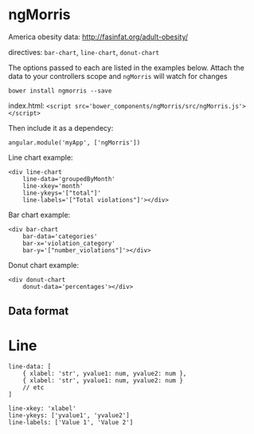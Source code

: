 ngMorris
========

America obesity data: http://fasinfat.org/adult-obesity/

directives: `bar-chart`, `line-chart`, `donut-chart`

The options passed to each are listed in the examples below. Attach the data to your controllers scope and `ngMorris` will watch for changes

`bower install ngmorris --save`

index.html:
`<script src='bower_components/ngMorris/src/ngMorris.js'></script>`

Then include it as a dependecy:

`angular.module('myApp', ['ngMorris'])`

Line chart example:

```
<div line-chart 
	line-data='groupedByMonth' 
	line-xkey='month' 
	line-ykeys='["total"]'
	line-labels='["Total violations"]'></div>
```

Bar chart example:

```
<div bar-chart 
	bar-data='categories' 
	bar-x='violation_category' 
	bar-y='["number_violations"]'></div>
```

Donut chart example:

```
<div donut-chart
	donut-data='percentages'></div>
```

## Data format

# Line

```
line-data: [
	{ xlabel: 'str', yvalue1: num, yvalue2: num },
	{ xlabel: 'str', yvalue1: num, yvalue2: num }
	// etc
]

line-xkey: 'xlabel'
line-ykeys: ['yvalue1', 'yvalue2']
line-labels: ['Value 1', 'Value 2']
```